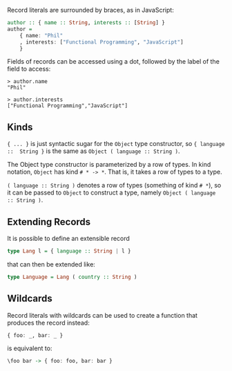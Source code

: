 Record literals are surrounded by braces, as in JavaScript:

```haskell
author :: { name :: String, interests :: [String] }
author =
    { name: "Phil"
    , interests: ["Functional Programming", "JavaScript"]
    }
```

Fields of records can be accessed using a dot, followed by the label of the field to access:

```
> author.name
"Phil"

> author.interests
["Functional Programming","JavaScript"]
```

## Kinds

`{ ... }` is just syntactic sugar for the `Object` type constructor, so `{ language ::  String }` is the same as `Object ( language :: String )`.

The Object type constructor is parameterized by a row of types. In kind notation, `Object` has kind `# * -> *`. That is, it takes a row of types to a type.

`( language :: String )` denotes a row of types (something of kind `# *`), so it can be passed to `Object` to construct a type, namely `Object ( language :: String )`.

## Extending Records

It is possible to define an extensible record

```haskell
type Lang l = { language :: String | l }
```

that can then be extended like:

```haskell
type Language = Lang ( country :: String )
```

## Wildcards

Record literals with wildcards can be used to create a function that produces the record instead:

```haskell
{ foo: _, bar: _ }
```
is equivalent to:

```haskell
\foo bar -> { foo: foo, bar: bar }
```
